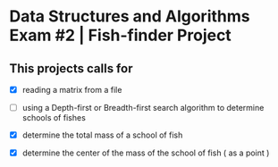 Data Structures and Algorithms Exam #2 | Fish-finder Project
========

This projects calls for
---

- [x] reading a matrix from a file

- [ ] using a Depth-first or Breadth-first search algorithm to determine schools of fishes

- [x] determine the total mass of a school of fish

- [x] determine the center of the mass of the school of fish ( as a point )
